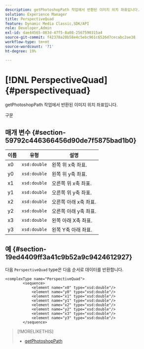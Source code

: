 ```yaml
---
description: getPhotoshopPath 작업에서 반환된 이미지 위치 좌표입니다.
solution: Experience Manager
title: PerspectiveQuad
feature: Dynamic Media Classic,SDK/API
role: Developer,Admin
exl-id: dae44565-083d-47f5-8a08-2567590315a4
source-git-commit: f42378a20b58e4c5ebc961c6526d7cecabc2ae38
workflow-type: tm+mt
source-wordcount: '71'
ht-degree: 19%

---
```


# [!DNL PerspectiveQuad]{#perspectivequad}

getPhotoshopPath 작업에서 반환된 이미지 위치 좌표입니다.

구문

## 매개 변수 {#section-59792c446366456d90de7f5875bad1b0}

| 이름 | 유형 | 설명 |
|---|---|---|
| x0 | `xsd:double` | 왼쪽 위 x축 좌표. |
| y0 | `xsd:double` | 왼쪽 위 y축 좌표. |
| x1 | `xsd:double` | 오른쪽 위 x축 좌표. |
| y1 | `xsd:double` | 오른쪽 위 y축 좌표. |
| x2 | `xsd:double` | 오른쪽 아래 x축 좌표. |
| y2 | `xsd:double` | 오른쪽 아래 y축 좌표. |
| x3 | `xsd:double` | 왼쪽 아래 X축 좌표. |
| y3 | `xsd:double` | 왼쪽 Y축 아래 좌표. |

## 예 {#section-19ed4409ff3a41c9b52a9c9424612927}

다음 `PerspectiveQuad` type은 다음 순서로 데이터를 반환합니다.

```
<complexType name="PerspectiveQuad">
        <sequence>
            <element name="x0" type="xsd:double"/>
            <element name="y0" type="xsd:double"/>
            <element name="x1" type="xsd:double"/>
            <element name="y1" type="xsd:double"/>
            <element name="x2" type="xsd:double"/>
            <element name="y2" type="xsd:double"/>
            <element name="x3" type="xsd:double"/>
            <element name="y3" type="xsd:double"/>
        </sequence>
```

>[!MORELIKETHIS]
>
>* [getPhotoshopPath](../../operations/c-operations-intro/c-methods/r-get-photoshop-path.md#reference-545f902f84194951ac04e947fdc803b9)

